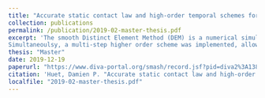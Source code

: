```yaml
---
title: "Accurate static contact law and high-order temporal schemes for computations of granular flow dynamics"
collection: publications
permalink: /publication/2019-02-master-thesis.pdf
excerpt: 'The smooth Distinct Element Method (DEM) is a numerical simulation technique used in the study of granular materials. The applications are numerous in the industry and in academia, especially in the life sciences field. Smooth DEM implies specifying inter-particles contact forces that are involved during the explicit numerical integration of the Newton’s laws of motion. In this thesis, we implement a tangential contact force accounting for a memory effect and leading to static behaviors that are known to show improved accordance with experiments. However, the validation procedure was tainted by what is believed to be the effect of an inaccurate rolling friction model.
Simultaneoulsy, a multi-step higher order scheme was implemented, allowing the use of larger time steps at almost no additional computation cost. Validation of this scheme was successful in some ideal cases, while the effect on error scaling of time discretization itself is extensively discussed.'
thesis: "Master"
date: 2019-12-19
paperurl: "https://www.diva-portal.org/smash/record.jsf?pid=diva2%3A1380639&dswid=-4409"
citation: 'Huet, Damien P. "Accurate static contact law and high-order temporal schemes for computations of granular flow dynamics." (2019)'
localfile: "2019-02-master-thesis.pdf"
---
```

